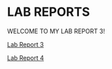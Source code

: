 # LAB REPORTS
WELCOME TO MY LAB REPORT 3!

[Lab Report 3](https://maynhile13105.github.io/Lab_Reports/Lab-Report-3)

[Lab Report 4](https://maynhile13105.github.io/Lab_Reports/Lab-Report-4)

